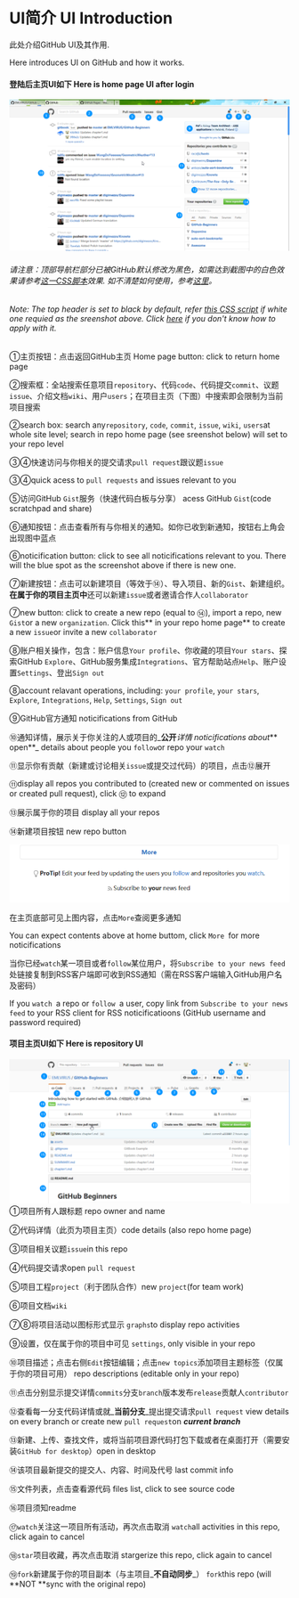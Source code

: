 # UI简介  UI Introduction

此处介绍GitHub UI及其作用.

Here introduces UI on GitHub and how it works.

#### 登陆后主页UI如下 Here is home page UI after login

![](./assets/2017-02-18_16-50-13.png)

###### 请注意：顶部导航栏部分已被GitHub默认修改为黑色，如需达到截图中的白色效果请参考[这一CSS脚本](https://userstyles.org/styles/138766/github-return-light-themed-header)效果. 如不清楚如何使用，参考[这里](https://userstyles.org/help/stylish)。

###### Note: The top header is set to black by default, refer [this CSS script](https://userstyles.org/styles/138766/github-return-light-themed-header) if white one requied as the sreenshot above. Click [here](https://userstyles.org/help/stylish) if you don't know how to apply with it.

①主页按钮：点击返回GitHub主页  Home page button: click to return home page

②搜索框：全站搜索任意项目`repository`、代码`code`、代码提交`commit`、议题`issue`、介绍文档`wiki`、用户`users`；在项目主页（下图）中搜索即会限制为当前项目搜索

②search box: search any`repository`, `code`, `commit`, `issue`, `wiki`, `users`at whole site level; search in repo home page \(see sreenshot below\) will set to your repo level

③④快速访问与你相关的提交请求`pull request`跟议题`issue`

③④quick acess to `pull requests` and issues relevant to you

⑤访问GitHub `Gist`服务（快速代码白板与分享）  acess GitHub `Gist`\(code scratchpad and share\)

⑥通知按钮：点击查看所有与你相关的通知。如你已收到新通知，按钮右上角会出现图中蓝点

⑥noticification button: click to see all noticifications relevant to you. There will the blue spot as the screenshot above if there is new one.

⑦新建按钮：点击可以新建项目（等效于⑭）、导入项目、新的`Gist`、新建组织。**在属于你的项目主页中**还可以新建`issue`或者邀请合作人`collaborator`

⑦new button: click to create a new repo \(equal to ⑭\), import a repo, new `Gist`or a new `organization`. Click this** in your repo home page** to create a new `issue`or invite a new `collaborator`

⑧账户相关操作，包含：账户信息`Your profile`、你收藏的项目`Your stars`、探索GitHub `Explore`、GitHub服务集成`Integrations`、官方帮助站点`Help`、账户设置`Settings`、登出`Sign out`

⑧account relavant operations, including: `your profile`, `your stars`, `Explore`, `Integrations`, `Help`, `Settings`, `Sign out`

⑨GitHub官方通知 noticifications from GitHub

⑩通知详情，展示关于你关注的人或项目的_**公开**_详情 noticifications about_** open**_ details about people you `follow`or repo your `watch`

⑪显示你有贡献（新建或讨论相关`issue`或提交过代码）的项目，点击⑫展开

⑪display all repos you contributed to \(created new or commented on issues or created pull request\), click ⑫ to expand

⑬展示属于你的项目 display all your repos

⑭新建项目按钮 new repo button

![](/assets/import2.png)

在主页底部可见上图内容，点击`More`查阅更多通知

You can expect contents above at home buttom, click `More `for more noticifications

当你已经`watch`某一项目或者`follow`某位用户，将`Subscribe to your news feed`处链接复制到RSS客户端即可收到RSS通知（需在RSS客户端输入GitHub用户名及密码）

If you `watch `a repo or `follow `a user, copy link from `Subscribe to your news feed` to your RSS client for RSS noticificatioons \(GitHub username and password required\)

#### 项目主页UI如下 Here is repository UI

![](./assets/firefox_2017-02-18_18-42-27.png)①项目所有人跟标题 repo owner and name

②代码详情（此页为项目主页）code details \(also repo home page\)

③项目相关议题`issue`in this repo

④代码提交请求open `pull request`

⑤项目工程`project`（利于团队合作）new `project`\(for team work\)

⑥项目文档`wiki`

⑦⑧将项目活动以图标形式显示 `graphs`to display repo activities

⑨设置，仅在属于你的项目中可见 `settings`, only visible in your repo

⑩项目描述；点击右侧`Edit`按钮编辑；点击`new topics`添加项目主题标签（仅属于你的项目可用） repo descriptions \(editable only in your repo\)

⑪点击分别显示提交详情`commits`分支`branch`版本发布`release`贡献人`contributor`

⑫查看每一分支代码详情或就_**当前分支**_提出提交请求`pull request`    view details on every branch or create new `pull request`on _**current branch**_

⑬新建、上传、查找文件，或将当前项目源代码打包下载或者在桌面打开（需要安装`GitHub for desktop`）open in desktop

⑭该项目最新提交的提交人、内容、时间及代号 last commit info

⑮文件列表，点击查看源代码   files list, click to see source code

⑯项目须知readme

⑰`watch`关注这一项目所有活动，再次点击取消 `watch`all activities in this repo, click again to cancel

⑱`star`项目收藏，再次点击取消 stargerize this repo, click again to cancel

⑲`fork`新建属于你的项目副本（与主项目_**不自动同步**_） `fork`this repo \(will **NOT **sync with the original repo\)

